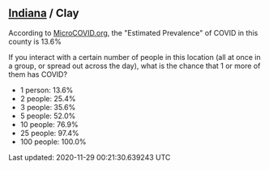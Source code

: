 
## [Indiana](/united-states/indiana) / Clay

According to [MicroCOVID.org](http://microcovid.org),
the "Estimated Prevalence" of COVID in this county is 13.6%

If you interact with a certain number of people in this location
(all at once in a group, or spread out across the day), what is the chance that
1 or more of them has COVID?

- 1 person: 13.6%
- 2 people: 25.4%
- 3 people: 35.6%
- 5 people: 52.0%
- 10 people: 76.9%
- 25 people: 97.4%
- 100 people: 100.0%

Last updated: 2020-11-29 00:21:30.639243 UTC
